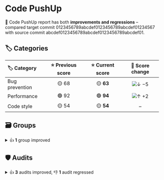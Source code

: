 # Code PushUp

🤨 Code PushUp report has both **improvements and regressions** – compared target commit 0123456789abcdef0123456789abcdef01234567 with source commit abcdef0123456789abcdef0123456789abcdef01.

## 🏷️ Categories

|🏷️ Category|⭐ Previous score|⭐ Current score|🔄 Score change|
|:--|:--:|:--:|:--:|
|Bug prevention|🟡 68|🟡 **63**|![↓ −5](https://img.shields.io/badge/%E2%86%93%20%E2%88%925-red)|
|Performance|🟢 92|🟢 **94**|![↑ +2](https://img.shields.io/badge/%E2%86%91%20%2B2-green)|
|Code style|🟡 54|🟡 **54**|–|

## 🗃️ Groups

<details>
<summary>👍 <strong>1</strong> group improved</summary>

|🔌 Plugin|🗃️ Group|⭐ Previous score|⭐ Current score|🔄 Score change|
|:--|:--|:--:|:--:|:--:|
|Lighthouse|Performance|🟢 92|🟢 **94**|![↑ +2](https://img.shields.io/badge/%E2%86%91%20%2B2-green)|

1 other group is unchanged.


</details>

## 🛡️ Audits

<details>
<summary>👍 <strong>3</strong> audits improved, 👎 <strong>1</strong> audit regressed</summary>

|🔌 Plugin|🛡️ Audit|📏 Previous value|📏 Current value|🔄 Value change|
|:--|:--|:--:|:--:|:--:|
|[ESLint](https://www.npmjs.com/package/@code-pushup/eslint-plugin)|[Disallow unused variables](https://eslint.org/docs/latest/rules/no-unused-vars)|🟩 passed|🟥 **1 error**|![↑ +∞ %](https://img.shields.io/badge/%E2%86%91%20%2B%E2%88%9E%E2%80%89%25-red)|
|Lighthouse|[Largest Contentful Paint](https://developer.chrome.com/docs/lighthouse/performance/largest-contentful-paint/)|🟨 1.5 s|🟨 **1.4 s**|![↓ −8 %](https://img.shields.io/badge/%E2%86%93%20%E2%88%928%E2%80%89%25-green)|
|Lighthouse|[First Contentful Paint](https://developer.chrome.com/docs/lighthouse/performance/first-contentful-paint/)|🟨 1.2 s|🟨 **1.1 s**|![↓ −4 %](https://img.shields.io/badge/%E2%86%93%20%E2%88%924%E2%80%89%25-green)|
|Lighthouse|[Speed Index](https://developer.chrome.com/docs/lighthouse/performance/speed-index/)|🟩 1.2 s|🟩 **1.1 s**|![↓ −4 %](https://img.shields.io/badge/%E2%86%93%20%E2%88%924%E2%80%89%25-green)|

48 other audits are unchanged.


</details>
